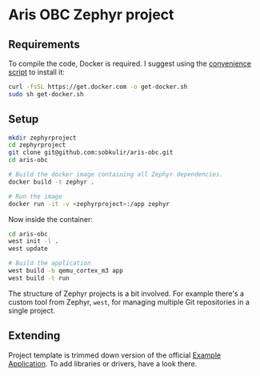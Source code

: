 # Aris OBC Zephyr project

## Requirements
To compile the code, Docker is required. I suggest using the [convenience script](https://docs.docker.com/engine/install/ubuntu/#install-using-the-convenience-script) to install it:
```sh
curl -fsSL https://get.docker.com -o get-docker.sh
sudo sh get-docker.sh
```

## Setup
```sh
mkdir zephyrproject
cd zephyrproject
git clone git@github.com:sobkulir/aris-obc.git
cd aris-obc

# Build the docker image containing all Zephyr dependencies.
docker build -t zephyr .

# Run the image
docker run -it -v <zephyrproject>:/app zephyr
```

Now inside the container:
```sh
cd aris-obc
west init -l .
west update

# Build the application
west build -b qemu_cortex_m3 app
west build -t run
```

The structure of Zephyr projects is a bit involved. For example there's a custom tool from Zephyr, `west`, for
managing multiple Git repositories in a single project.

## Extending
Project template is trimmed down version of the official [Example Application](https://github.com/zephyrproject-rtos/example-application). To add libraries or drivers, have a look there.
